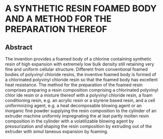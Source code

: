 # A SYNTHETIC RESIN FOAMED BODY AND A METHOD FOR THE PREPARATION THEREOF

## Abstract
The invention provides a foamed body of a chlorine containing synthetic resin of high expansion with extremely low bulk density still retaining very fine and uniform cellular structure. Different from conventional foamed bodies of polyvinyl chloride resins, the inventive foamed body is formed of a chlorinated polyvinyl chloride resin so that the foamed body has excellent heat resistance. The method for the preparation of the foamed resin comprises preparing a resin composition comprising a chlorinated polyvinyl chlor ide resin or a mixture thereof with a polyvinyl chloride resin, a foam conditioning resin, e.g. an acrylic resin or a styrene based resin, and a cell uniformnizing agent, e.g. a heat decomposable blowing agent or an inorganic fine powder supplying the resin composition to the cylinder of an extruder machine uniformly impregnating the at leat partly molten resin composition in the cylinder with a volatilizable blowing agent by pressurization and shaping the resin composition by extruding out of the extruder with simul taneous expansion by foaming.